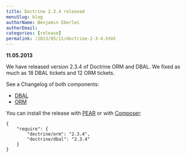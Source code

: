 ```yaml
---
title: Doctrine 2.3.4 released
menuSlug: blog
authorName: Benjamin Eberlei 
authorEmail: 
categories: [release]
permalink: /2013/05/11/doctrine-2-3-4.html
---
```

**11.05.2013**

We have released version 2.3.4 of Doctrine ORM and DBAL. We fixed as
much as 18 DBAL tickets and 12 ORM tickets.

See a Changelog of both components:

-   [DBAL](http://www.doctrine-project.org/jira/browse/DBAL/fixforversion/10421)
-   [ORM](http://www.doctrine-project.org/jira/browse/DDC/fixforversion/10420)

You can install the release with
[PEAR](http://pear.doctrine-project.org) or with
[Composer](http://www.packagist.org):

    {
        "require": {
            "doctrine/orm": "2.3.4",
            "doctrine/dbal": "2.3.4"
        }
    }
